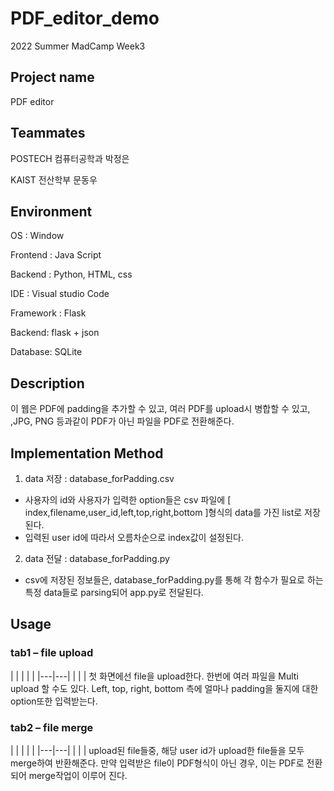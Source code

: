 # PDF_editor_demo
2022 Summer MadCamp Week3 

## Project name
PDF editor

## Teammates
POSTECH 컴퓨터공학과 박정은

KAIST 전산학부 문동우

## Environment
OS : Window

Frontend : Java Script

Backend : Python, HTML, css

IDE : Visual studio Code

Framework : Flask

Backend: flask + json

Database: SQLite

## Description
이 웹은 PDF에 padding을 추가할 수 있고, 여러 PDF를 upload시 병합할 수 있고, ,JPG, PNG 등과같이 PDF가 아닌 파일을 PDF로 전환해준다.

## Implementation Method
1. data 저장 : database_forPadding.csv
* 사용자의 id와 사용자가 입력한 option들은 csv 파일에 [ index,filename,user_id,left,top,right,bottom ]형식의 data를 가진 list로 저장된다.
* 입력된 user id에 따라서 오름차순으로 index값이 설정된다.
2. data 전달 : database_forPadding.py
* csv에 저장된 정보들은, database_forPadding.py를 통해 각 함수가 필요로 하는 특정 data들로 parsing되어 app.py로 전달된다.

## Usage
### tab1 – file upload
| | | | |
|---|---|
| | |
첫 화면에선 file을 upload한다. 한번에 여러 파일을 Multi upload 할 수도 있다. 
Left, top, right, bottom 측에 얼마나 padding을 둘지에 대한 option또한 입력받는다.

### tab2 – file merge

| | | | |
|---|---|
| | |
upload된 file들중, 해당 user id가 upload한 file들을 모두 merge하여 반환해준다.
만약 입력받은 file이 PDF형식이 아닌 경우, 이는 PDF로 전환되어 merge작업이 이루어 진다.

